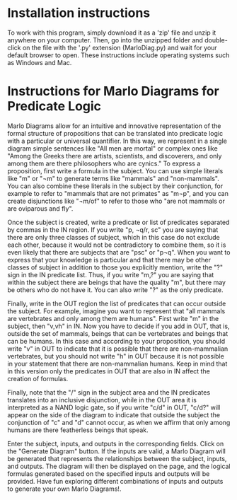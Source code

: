 # Installation instructions

To work with this program, simply download it as a 'zip' file and unzip it anywhere on your computer. Then, go into the unzipped folder and double-click on the file with the '.py' extension (MarloDiag.py) and wait for your default browser to open. These instructions include operating systems such as Windows and Mac.

# Instructions for Marlo Diagrams for Predicate Logic

Marlo Diagrams allow for an intuitive and innovative representation of the formal structure of propositions that can be translated into predicate logic with a particular or universal quantifier. In this way, we represent in a single diagram simple sentences like "All men are mortal" or complex ones like "Among the Greeks there are artists, scientists, and discoverers, and only among them are there philosophers who are cynics." To express a proposition, first write a formula in the subject. You can use simple literals like "m" or "¬m" to generate terms like "mammals" and "non-mammals". You can also combine these literals in the subject by their conjunction, for example to refer to "mammals that are not primates" as "m¬p", and you can create disjunctions like "¬m/of" to refer to those who "are not mammals or are oviparous and fly".

Once the subject is created, write a predicate or list of predicates separated by commas in the IN region. If you write "p, ¬q/r, sc" you are saying that there are only three classes of subject, which in this case do not exclude each other, because it would not be contradictory to combine them, so it is even likely that there are subjects that are "psc" or "p¬q". When you want to express that your knowledge is particular and that there may be other classes of subject in addition to those you explicitly mention, write the "?" sign in the IN predicate list. Thus, if you write "m,?" you are saying that within the subject there are beings that have the quality "m", but there may be others who do not have it. You can also write "?" as the only predicate.

Finally, write in the OUT region the list of predicates that can occur outside the subject. For example, imagine you want to represent that "all mammals are vertebrates and only among them are humans". First write "m" in the subject, then "v,vh" in IN. Now you have to decide if you add in OUT, that is, outside the set of mammals, beings that can be vertebrates and beings that can be humans. In this case and according to your proposition, you should write "v" in OUT to indicate that it is possible that there are non-mammalian vertebrates, but you should not write "h" in OUT because it is not possible in your statement that there are non-mammalian humans. Keep in mind that in this version only the predicates in OUT that are also in IN affect the creation of formulas.

Finally, note that the "/" sign in the subject area and the IN predicates translates into an inclusive disjunction, while in the OUT area it is interpreted as a NAND logic gate, so if you write "c/d" in OUT, "c/d?" will appear on the side of the diagram to indicate that outside the subject the conjunction of "c" and "d" cannot occur, as when we affirm that only among humans are there featherless beings that speak.

Enter the subject, inputs, and outputs in the corresponding fields.
Click on the "Generate Diagram" button.
If the inputs are valid, a Marlo Diagram will be generated that represents the relationships between the subject, inputs, and outputs.
The diagram will then be displayed on the page, and the logical formulas generated based on the specified inputs and outputs will be provided.
Have fun exploring different combinations of inputs and outputs to generate your own Marlo Diagrams!.
